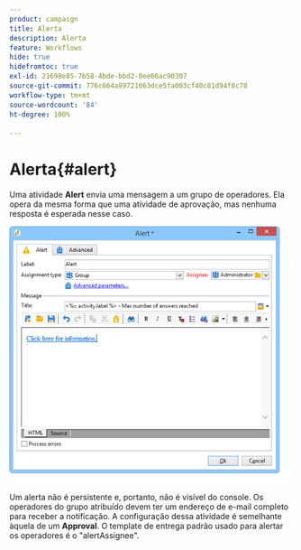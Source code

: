 ```yaml
---
product: campaign
title: Alerta
description: Alerta
feature: Workflows
hide: true
hidefromtoc: true
exl-id: 21698e85-7b58-4bde-bbd2-0ee06ac90307
source-git-commit: 776c664a99721063dce5fa003cf40c81d94f8c78
workflow-type: tm+mt
source-wordcount: '84'
ht-degree: 100%

---
```


# Alerta{#alert}



Uma atividade **Alert** envia uma mensagem a um grupo de operadores. Ela opera da mesma forma que uma atividade de aprovação, mas nenhuma resposta é esperada nesse caso.

![](assets/edit_alerte.png)

Um alerta não é persistente e, portanto, não é visível do console. Os operadores do grupo atribuído devem ter um endereço de e-mail completo para receber a notificação. A configuração dessa atividade é semelhante àquela de um **Approval**. O template de entrega padrão usado para alertar os operadores é o &quot;alertAssignee&quot;.
